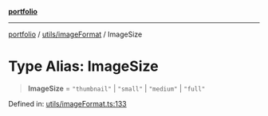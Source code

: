 [**portfolio**](../../../README.md)

***

[portfolio](../../../modules.md) / [utils/imageFormat](../README.md) / ImageSize

# Type Alias: ImageSize

> **ImageSize** = `"thumbnail"` \| `"small"` \| `"medium"` \| `"full"`

Defined in: [utils/imageFormat.ts:133](https://github.com/tnorlund/Portfolio/blob/007d182aa9674d63be2401aea524002565483b36/portfolio/utils/imageFormat.ts#L133)
